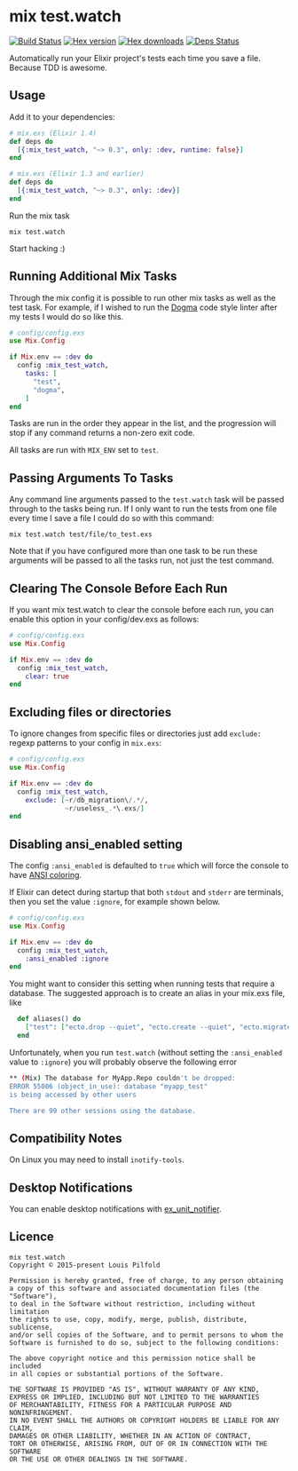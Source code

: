 mix test.watch
==============


[![Build Status](https://travis-ci.org/lpil/mix-test.watch.svg?branch=master)](https://travis-ci.org/lpil/mix-test.watch)
[![Hex version](https://img.shields.io/hexpm/v/mix_test_watch.svg "Hex version")](https://hex.pm/packages/mix_test_watch)
[![Hex downloads](https://img.shields.io/hexpm/dt/mix_test_watch.svg "Hex downloads")](https://hex.pm/packages/mix_test_watch)
[![Deps Status](https://beta.hexfaktor.org/badge/all/github/lpil/mix-test.watch.svg)](https://beta.hexfaktor.org/github/lpil/mix-test.watch)

Automatically run your Elixir project's tests each time you save a file.
Because TDD is awesome.


## Usage

Add it to your dependencies:

```elixir
# mix.exs (Elixir 1.4)
def deps do
  [{:mix_test_watch, "~> 0.3", only: :dev, runtime: false}]  
end
```

```elixir
# mix.exs (Elixir 1.3 and earlier)
def deps do
  [{:mix_test_watch, "~> 0.3", only: :dev}]
end
```

Run the mix task

```
mix test.watch
```

Start hacking :)


## Running Additional Mix Tasks

Through the mix config it is possible to run other mix tasks as well as the
test task. For example, if I wished to run the [Dogma][dogma] code style
linter after my tests I would do so like this.

[dogma]: https://github.com/lpil/dogma

```elixir
# config/config.exs
use Mix.Config

if Mix.env == :dev do
  config :mix_test_watch,
    tasks: [
      "test",
      "dogma",
    ]
end
```

Tasks are run in the order they appear in the list, and the progression will
stop if any command returns a non-zero exit code.

All tasks are run with `MIX_ENV` set to `test`.


## Passing Arguments To Tasks

Any command line arguments passed to the `test.watch` task will be passed
through to the tasks being run. If I only want to run the tests from one file
every time I save a file I could do so with this command:

```
mix test.watch test/file/to_test.exs
```

Note that if you have configured more than one task to be run these arguments
will be passed to all the tasks run, not just the test command.


## Clearing The Console Before Each Run

If you want mix test.watch to clear the console before each run, you can
enable this option in your config/dev.exs as follows:

```elixir
# config/config.exs
use Mix.Config

if Mix.env == :dev do
  config :mix_test_watch,
    clear: true
end
```

## Excluding files or directories

To ignore changes from specific files or directories just add `exclude:` regexp
patterns to your config in `mix.exs`:

```elixir
# config/config.exs
use Mix.Config

if Mix.env == :dev do
  config :mix_test_watch,
    exclude: [~r/db_migration\/.*/,
              ~r/useless_.*\.exs/]
end
```

## Disabling ansi_enabled setting

The config `:ansi_enabled` is defaulted to `true` which will force the 
console to have [ANSI coloring](https://hexdocs.pm/elixir/IO.ANSI.html#enabled?).  

If Elixir can detect during startup that both `stdout` and `stderr` are terminals,
then you set the value `:ignore`, for example shown below.

```elixir
# config/config.exs
use Mix.Config

if Mix.env == :dev do
  config :mix_test_watch,
    :ansi_enabled :ignore
end
```

You might want to consider this setting when running tests that require a database. 
The suggested approach is to create an alias in your mix.exs file, like

```elixir
  def aliases() do
    ["test": ["ecto.drop --quiet", "ecto.create --quiet", "ecto.migrate", "test"]]
  end
```

Unfortunately, when you run `test.watch` (without setting the `:ansi_enabled` value 
to `:ignore`) you will probably observe the following error

```bash
** (Mix) The database for MyApp.Repo couldn't be dropped:
ERROR 55006 (object_in_use): database "myapp_test"
is being accessed by other users

There are 99 other sessions using the database.
```

## Compatibility Notes

On Linux you may need to install `inotify-tools`.

## Desktop Notifications

You can enable desktop notifications with
[ex_unit_notifier](https://github.com/navinpeiris/ex_unit_notifier).


## Licence

```
mix test.watch
Copyright © 2015-present Louis Pilfold

Permission is hereby granted, free of charge, to any person obtaining
a copy of this software and associated documentation files (the "Software"),
to deal in the Software without restriction, including without limitation
the rights to use, copy, modify, merge, publish, distribute, sublicense,
and/or sell copies of the Software, and to permit persons to whom the
Software is furnished to do so, subject to the following conditions:

The above copyright notice and this permission notice shall be included
in all copies or substantial portions of the Software.

THE SOFTWARE IS PROVIDED "AS IS", WITHOUT WARRANTY OF ANY KIND,
EXPRESS OR IMPLIED, INCLUDING BUT NOT LIMITED TO THE WARRANTIES
OF MERCHANTABILITY, FITNESS FOR A PARTICULAR PURPOSE AND NONINFRINGEMENT.
IN NO EVENT SHALL THE AUTHORS OR COPYRIGHT HOLDERS BE LIABLE FOR ANY CLAIM,
DAMAGES OR OTHER LIABILITY, WHETHER IN AN ACTION OF CONTRACT,
TORT OR OTHERWISE, ARISING FROM, OUT OF OR IN CONNECTION WITH THE SOFTWARE
OR THE USE OR OTHER DEALINGS IN THE SOFTWARE.
```
